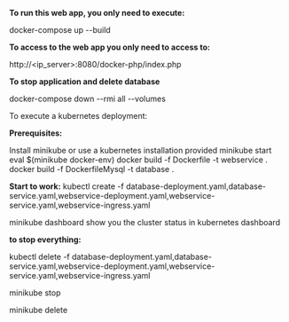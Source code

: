 **To run this web app, you only need to execute:**

docker-compose up --build


**To access to the web app you only need to access to:**


http://<ip_server>:8080/docker-php/index.php


**To stop application and delete database**

docker-compose down --rmi all --volumes



To execute a kubernetes deployment:


**Prerequisites:**

Install minikube or use a kubernetes installation provided
minikube start
eval $(minikube docker-env)
docker build -f Dockerfile -t webservice .
docker build -f DockerfileMysql -t database .



**Start to work:**
kubectl create -f database-deployment.yaml,database-service.yaml,webservice-deployment.yaml,webservice-service.yaml,webservice-ingress.yaml

minikube dashboard show you the cluster status in kubernetes dashboard


**to stop everything:**


kubectl delete -f database-deployment.yaml,database-service.yaml,webservice-deployment.yaml,webservice-service.yaml,webservice-ingress.yaml

minikube stop

minikube delete
